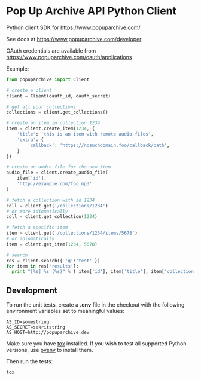 Pop Up Archive API Python Client
=========================================

Python client SDK for https://www.popuparchive.com/

See docs at https://www.popuparchive.com/developer

OAuth credentials are available from https://www.popuparchive.com/oauth/applications

Example:

```python
from popuparchive import Client

# create a client
client = Client(oauth_id, oauth_secret)

# get all your collections
collections = client.get_collections()

# create an item in collection 1234
item = client.create_item(1234, {
    'title': 'this is an item with remote audio files',
    'extra': {
        'callback': 'https://nosuchdomain.foo/callback/path',
    }
})

# create an audio file for the new item
audio_file = client.create_audio_file(
    item['id'],
    'http://example.com/foo.mp3'
)

# fetch a collection with id 1234
coll = client.get('/collections/1234')
# or more idiomatically
coll = client.get_collection(1234)

# fetch a specific item
item = client.get('/collections/1234/items/5678')
# or idiomatically
item = client.get_item(1234, 5678)

# search
res = client.search({ 'q':'test' })
for item in res['results']:
  print "[%s] %s (%s)" % ( item['id'], item['title'], item['collection_title'] )

```

## Development

To run the unit tests, create a **.env** file in the checkout
with the following environment variables set to meaningful values:

```
AS_ID=somestring
AS_SECRET=sekritstring
AS_HOST=http://popuparchive.dev
```
Make sure you have [tox](https://tox.readthedocs.io/en/latest/) installed.
If you wish to test all supported Python versions, use [pyenv](https://github.com/yyuu/pyenv) to install them.

Then run the tests:

```bash
tox
```
